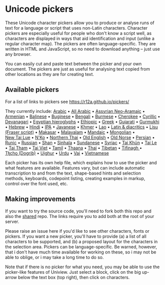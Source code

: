 # Unicode pickers

These Unicode character pickers allow you to produce or analyse runs of text for a language or script that uses non-Latin characters. Character pickers are especially useful for people who don't know a script well, as characters are displayed in ways that aid identification and input (unlike a regular character map). The pickers are often language-specific. They are written in HTML and JavaScript, so no need to download anything – just use any browser. 

You can easily cut and paste text between the picker and your own document. The pickers are just as useful for analysing text copied from other locations as they are for creating text.

## Available pickers

For a list of links to pickers see https://r12a.github.io/pickers/

They currently include:
    <span><a href="arabic/">Arabic</a></span> •
    <span><a href="arabicblock/">All&nbsp;Arabic</a></span> •
    <span><a href="aramaic/">Assyrian&nbsp;Neo-Aramaic</a></span> •
    <span><a href="armenian/">Armenian</a></span> •
    <span><a href="balinese/">Balinese</a></span> •
    <span><a href="buginese/">Buginese</a></span> •
    <span><a href="bengali/">Bengali</a></span> •
    <span><a href="burmese/">Burmese</a></span> •
    <span><a href="cherokee/">Cherokee</a></span> •
    <span><a href="cyrillic/">Cyrillic</a></span> •
    <span><a href="devanagari/">Devanagari</a></span> •
    <span><a href="egyptian/">Egyptian&nbsp;hieroglyphs</a></span> •
    <span><a href="ethiopic/">Ethiopic</a></span> •
    <span><a href="greek/">Greek</a></span> •
    <span><a href="gujarati/">Gujarati</a></span> •
    <span><a href="gurmukhi/">Gurmukhi</a></span> •
    <span><a href="hebrew/">Hebrew</a></span> •
    <span><a href="hindi/">Hindi</a></span> •
    <span><a href="ipa/">IPA</a></span> •
    <span><a href="javanese/">Javanese</a></span> •
    <span><a href="khmer/">Khmer</a></span> •
    <span><a href="lao/">Lao</a></span> •
    <span><a href="latin/">Latin&nbsp;&amp;&nbsp;diacritics</a></span> •
    <span><a href="lisu/">Lisu (Fraser script)</a></span> •
    <span><a href="makasar/">Makasar</a></span> •
    <span><a href="malayalam/">Malayalam</a></span> •
    <span><a href="mandaic/">Mandaic</a></span> •
    <span><a href="mongolian/">Mongolian</a></span> •
    <span><a href="newtailue/">New&nbsp;Tai&nbsp;Lue</a></span> •
    <span><a href="nko/">N'Ko</a></span> •
    <span><a href="northernthai/">Northern&nbsp;Thai</a></span> •
    <span><a href="oldenglish/">Old&nbsp;English</a></span> •
    <span><a href="oldnorse/">Old&nbsp;Norse</a></span> •
    <span><a href="persian/">Persian</a></span> •
    <span><a href="runic/">Runic</a></span> •
    <span><a href="russian/">Russian</a></span> •
    <span><a href="shan/">Shan</a></span> •
    <span><a href="sinhala/">Sinhala</a></span> •
    <span><a href="sundanese/">Sundanese</a></span> •
    <span><a href="syriac/">Syriac</a></span> •
    <span><a href="taikhuen/">Tai&nbsp;Khün</a></span> •
    <span><a href="taile/">Tai&nbsp;Le</a></span> •
    <span><a href="taitham/">Tai&nbsp;Tham</a></span> •
    <span><a href="taiviet/">Tai&nbsp;Viet</a></span> •
    <span><a href="tamil/">Tamil</a></span> •
    <span><a href="thaana/">Thaana</a></span> •
    <span><a href="thai/">Thai</a></span> •
    <span><a href="tibetan/">Tibetan</a></span> •
    <span><a href="tifinagh/">Tifinagh </a></span> •
    <span><a href="tlicho/">Tłı̨chǫ&nbsp;(Dogrib)</a></span> •
    <span><a href="uighur/">Uighur</a></span> •
    <span><a href="urdu/">Urdu</a></span> •
    <span><a href="vai/">Vai</a></span> •
    <span><a href="vietnamese/">Vietnamese</a></span>

Each picker has its own help file, which explains how to use the picker and what features are available. Features vary, but can include automatic transcription to and from the text, shape-based hints and selection methods, keyboards, codepoint listing, creating examples in markup, control over the font used, etc.

## Making improvements

If you want to try the source code, you'll need to fork both this repo and also the [shared](https://github.com/r12a/shared) repo. The links require you to add both at the root of your server.

Please raise an issue here if you'd like to see other characters, fonts or pickers. If you want a new picker, you'll have to provide (a) a list of all characters to be supported, and (b) a proposed layout for the characters in the selection area. Pickers can be language-specific. Be warned, however, that i don't have much time available for working on these, so i may not be able to oblige, or i may take a long time to do so.

Note that if there is no picker for what you need, you may be able to use the picker-like features of Uniview. Just select a block, click on the big up-arrow below the text box (top right), then click on characters.
